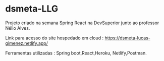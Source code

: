 # dsmeta-LLG

Projeto criado na semana Spring React na DevSuperior junto ao professor Nélio Alves.

Link para acesso do site hospedado em cloud : https://dsmeta-lucas-gimenez.netlify.app/

Ferramentas utilizadas : Spring boot,React,Heroku, Netlify,Postman.

